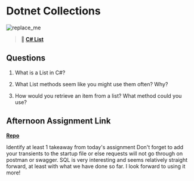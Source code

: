 # Dotnet Collections

![replace_me](https://codeworks.blob.core.windows.net/public/assets/img/illustrations/placeholder.svg)

> **📖 [C# List](https://codeworksacademy.com/fs-student-guide/resources/wk10/02-List-Methods)**

## Questions

1. What is a List in C#?

2. What List methods seem like you might use them often? Why?

3. How would you retrieve an item from a list? What method could you use?

## Afternoon Assignment Link

**[Repo](https://github.com/JordanlDiaz/<ASSIGNMENT_REPO>)**

Identify at least 1 takeaway from today's assignment
Don't forget to add your transients to the startup file or else requests will not go through on postman or swagger. SQL is very interesting and seems relatively straight forward, at least with what we have done so far. I look forward to using it more!
